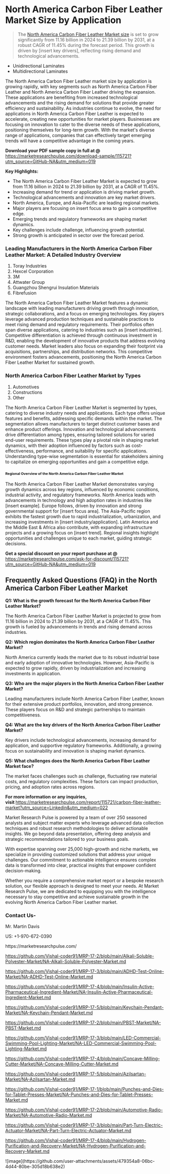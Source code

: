 <h1>North America Carbon Fiber Leather Market&nbsp;Size by Application</h1><blockquote><p>The <a href="https://marketresearchpulse.com/download-sample/115721?utm_source=GitHub-NA&amp;utm_medium=019">North America Carbon Fiber Leather Market size</a> is set to grow significantly from 11.16 billion in 2024 to 21.39 billion by 2031, at a robust CAGR of 11.45% during the forecast period. This growth is driven by [insert key drivers], reflecting rising demand and technological advancements.</p></blockquote><ul><li>Unidirectional Laminates<li> Multidirectional Laminates</li></ul><p>The North America Carbon Fiber Leather market size by application is growing rapidly, with key segments such as North America Carbon Fiber Leather and North America Carbon Fiber Leather driving the expansion. These applications are benefiting from increased technological advancements and the rising demand for solutions that provide greater efficiency and sustainability. As industries continue to evolve, the need for applications in North America Carbon Fiber Leather is expected to accelerate, creating new opportunities for market players. Businesses are focusing on innovation to cater to the diverse needs of these applications, positioning themselves for long-term growth. With the market's diverse range of applications, companies that can effectively target emerging trends will have a competitive advantage in the coming years.</p><p><strong>Download your PDF sample copy in full at @ </strong><a href="https://marketresearchpulse.com/download-sample/115721?utm_source=GitHub-NA&amp;utm_medium=019">https://marketresearchpulse.com/download-sample/115721?utm_source=GitHub-NA&amp;utm_medium=019</a></p><p><strong>Key Highlights: </strong></p><ul><li>The North America Carbon Fiber Leather Market is expected to grow from 11.16 billion in 2024 to 21.39 billion by 2031, at a CAGR of 11.45%.</li><li>Increasing demand for trend or application is driving market growth.</li><li>Technological advancements and innovation are key market drivers.</li><li>North America, Europe, and Asia-Pacific are leading regional markets.</li><li>Major players are focusing on insert focus area to gain a competitive edge.</li><li>Emerging trends and regulatory frameworks are shaping market dynamics.</li><li>Key challenges include challenge, influencing growth potential.</li><li>Strong growth is anticipated in sector over the forecast period.</li></ul><h3>Leading Manufacturers in the North America Carbon Fiber Leather Market: A Detailed Industry Overview</h3><ol><li>Toray Industries</li><li>Hexcel Corporation</li><li>3M</li><li>Attwater Group</li><li>Guangzhou Shengrui Insulation Materials</li><li>Fibrefusion</li></ol><div class="flex max-w-full flex-col flex-grow"><div class="min-h-8 text-message flex w-full flex-col items-end gap-2 whitespace-normal break-words [.text-message+&amp;]:mt-5" dir="auto" data-message-author-role="assistant" data-message-id="fd8432e4-4910-450d-b182-61b7bfb0a01f" data-message-model-slug="gpt-4o"><div class="flex w-full flex-col gap-1 empty:hidden first:pt-[3px]"><div class="markdown prose w-full break-words dark:prose-invert light"><p>The North America Carbon Fiber Leather Market features a dynamic landscape with leading manufacturers driving growth through innovation, strategic collaborations, and a focus on emerging technologies. Key players leverage advanced production techniques and sustainable practices to meet rising demand and regulatory requirements. Their portfolios often span diverse applications, catering to industries such as [insert industries]. Competitive differentiation is achieved through continuous investment in R&amp;D, enabling the development of innovative products that address evolving customer needs. Market leaders also focus on expanding their footprint via acquisitions, partnerships, and distribution networks. This competitive environment fosters advancements, positioning the North America Carbon Fiber Leather Market for sustained growth.</p></div></div></div></div><h3>North America Carbon Fiber Leather Market by Types</h3><ol><li>Automotives<li> Constructions<li> Other</li></ol><div class="flex max-w-full flex-col flex-grow"><div class="min-h-8 text-message flex w-full flex-col items-end gap-2 whitespace-normal break-words [.text-message+&amp;]:mt-5" dir="auto" data-message-author-role="assistant" data-message-id="084470be-0bb7-4664-bddf-5156b4f41249" data-message-model-slug="gpt-4o-mini"><div class="flex w-full flex-col gap-1 empty:hidden first:pt-[3px]"><div class="markdown prose w-full break-words dark:prose-invert light"><p>The North America Carbon Fiber Leather Market is segmented by types, catering to diverse industry needs and applications. Each type offers unique features and benefits, addressing specific demands within the market. The segmentation allows manufacturers to target distinct customer bases and enhance product offerings. Innovation and technological advancements drive differentiation among types, ensuring tailored solutions for varied end-user requirements. These types play a pivotal role in shaping market dynamics, with their adoption influenced by factors such as cost-effectiveness, performance, and suitability for specific applications. Understanding type-wise segmentation is essential for stakeholders aiming to capitalize on emerging opportunities and gain a competitive edge.</p></div></div></div></div><h3><span style="font-size: 11px;">Regional Overview of the North America Carbon Fiber Leather Market</span></h3><div class="flex max-w-full flex-col flex-grow"><div class="min-h-8 text-message flex w-full flex-col items-end gap-2 whitespace-normal break-words [.text-message+&amp;]:mt-5" dir="auto" data-message-author-role="assistant" data-message-id="e9038762-ce64-4e30-91c9-9bd413514231" data-message-model-slug="gpt-4o-mini"><div class="flex w-full flex-col gap-1 empty:hidden first:pt-[3px]"><div class="markdown prose w-full break-words dark:prose-invert light"><p>The North America Carbon Fiber Leather Market demonstrates varying growth dynamics across key regions, influenced by economic conditions, industrial activity, and regulatory frameworks. North America leads with advancements in technology and high adoption rates in industries like [insert example]. Europe follows, driven by innovation and strong governmental support for [insert focus area]. The Asia-Pacific region exhibits the fastest growth due to rapid industrialization, urbanization, and increasing investments in [insert industry/application]. Latin America and the Middle East &amp; Africa also contribute, with expanding infrastructure projects and a growing focus on [insert trend]. Regional insights highlight opportunities and challenges unique to each market, guiding strategic decisions.</p></div></div></div></div><p><strong>Get a special discount on your report purchase at @ </strong><a href="https://marketresearchpulse.com/ask-for-discount/115721?utm_source=GitHub-NA&amp;utm_medium=019">https://marketresearchpulse.com/ask-for-discount/115721?utm_source=GitHub-NA&amp;utm_medium=019</a></p><h2>Frequently Asked Questions (FAQ) in the North America Carbon Fiber Leather Market</h2><p><strong>Q1: What is the growth forecast for the North America Carbon Fiber Leather Market?</strong></p><p>The North America Carbon Fiber Leather Market is projected to grow from 11.16 billion in 2024 to 21.39 billion by 2031, at a CAGR of 11.45%. This growth is fueled by advancements in trends and rising demand across industries.</p><p><strong>Q2: Which region dominates the North America Carbon Fiber Leather Market?</strong></p><p>North America currently leads the market due to its robust industrial base and early adoption of innovative technologies. However, Asia-Pacific is expected to grow rapidly, driven by industrialization and increasing investments in application.</p><p><strong>Q3: Who are the major players in the North America Carbon Fiber Leather Market?</strong></p><p>Leading manufacturers include North America Carbon Fiber Leather, known for their extensive product portfolios, innovation, and strong presence. These players focus on R&amp;D and strategic partnerships to maintain competitiveness.</p><p><strong>Q4: What are the key drivers of the North America Carbon Fiber Leather Market?</strong></p><p>Key drivers include technological advancements, increasing demand for application, and supportive regulatory frameworks. Additionally, a growing focus on sustainability and innovation is shaping market dynamics.</p><p><strong>Q5: What challenges does the North America Carbon Fiber Leather Market face?</strong></p><p>The market faces challenges such as challenge, fluctuating raw material costs, and regulatory complexities. These factors can impact production, pricing, and adoption rates across regions.</p><p><strong>For more information or any inquiries, visit&nbsp;</strong><a href="https://marketresearchpulse.com/report/115721/carbon-fiber-leather-market?utm_source=Linkedin&utm_medium=022">https://marketresearchpulse.com/report/115721/carbon-fiber-leather-market?utm_source=Linkedin&utm_medium=022</a></p><p>Market Research Pulse is powered by a team of over 250 seasoned analysts and subject matter experts who leverage advanced data collection techniques and robust research methodologies to deliver actionable insights. We go beyond data presentation, offering deep analysis and strategic recommendations tailored to your business goals.</p><p>With expertise spanning over 25,000 high-growth and niche markets, we specialize in providing customized solutions that address your unique challenges. Our commitment to actionable intelligence ensures complex data is transformed into clear, practical insights that empower confident decision-making.</p><p>Whether you require a comprehensive market report or a bespoke research solution, our flexible approach is designed to meet your needs. At Market Research Pulse, we are dedicated to equipping you with the intelligence necessary to stay competitive and achieve sustainable growth in the evolving North America Carbon Fiber Leather market.</p><h3><strong>Contact Us-</strong></h3><p>Mr. Martin Davis</p><p>US: +1-970-672-0390</p><p>https://marketresearchpulse.com/</p><p><a href="https://github.com/Vishal-coder91/MRP-17-2/blob/main/Alkali-Soluble-Polyester-Market/NA-Alkali-Soluble-Polyester-Market.md">https://github.com/Vishal-coder91/MRP-17-2/blob/main/Alkali-Soluble-Polyester-Market/NA-Alkali-Soluble-Polyester-Market.md</a></p><p><a href="https://github.com/Vishal-coder91/MRP-17-3/blob/main/ADHD-Test-Online-Market/NA-ADHD-Test-Online-Market.md">https://github.com/Vishal-coder91/MRP-17-3/blob/main/ADHD-Test-Online-Market/NA-ADHD-Test-Online-Market.md</a></p><p><a href="https://github.com/Vishal-coder91/MRP-17-4/blob/main/Insulin-Active-Pharmaceutical-Ingredient-Market/NA-Insulin-Active-Pharmaceutical-Ingredient-Market.md">https://github.com/Vishal-coder91/MRP-17-4/blob/main/Insulin-Active-Pharmaceutical-Ingredient-Market/NA-Insulin-Active-Pharmaceutical-Ingredient-Market.md</a></p><p><a href="https://github.com/Vishal-coder91/MRP-17-5/blob/main/Keychain-Pendant-Market/NA-Keychain-Pendant-Market.md">https://github.com/Vishal-coder91/MRP-17-5/blob/main/Keychain-Pendant-Market/NA-Keychain-Pendant-Market.md</a></p><p><a href="https://github.com/Vishal-coder91/MRP-17-2/blob/main/PBST-Market/NA-PBST-Market.md">https://github.com/Vishal-coder91/MRP-17-2/blob/main/PBST-Market/NA-PBST-Market.md</a></p><p><a href="https://github.com/Vishal-coder91/MRP-17-3/blob/main/LED-Commercial-Swimming-Pool-Lighting-Market/NA-LED-Commercial-Swimming-Pool-Lighting-Market.md">https://github.com/Vishal-coder91/MRP-17-3/blob/main/LED-Commercial-Swimming-Pool-Lighting-Market/NA-LED-Commercial-Swimming-Pool-Lighting-Market.md</a></p><p><a href="https://github.com/Vishal-coder91/MRP-17-4/blob/main/Concave-Milling-Cutter-Market/NA-Concave-Milling-Cutter-Market.md">https://github.com/Vishal-coder91/MRP-17-4/blob/main/Concave-Milling-Cutter-Market/NA-Concave-Milling-Cutter-Market.md</a></p><p><a href="https://github.com/Vishal-coder91/MRP-17-5/blob/main/Azilsartan-Market/NA-Azilsartan-Market.md">https://github.com/Vishal-coder91/MRP-17-5/blob/main/Azilsartan-Market/NA-Azilsartan-Market.md</a></p><p><a href="https://github.com/Vishal-coder91/MRP-17-1/blob/main/Punches-and-Dies-for-Tablet-Presses-Market/NA-Punches-and-Dies-for-Tablet-Presses-Market.md">https://github.com/Vishal-coder91/MRP-17-1/blob/main/Punches-and-Dies-for-Tablet-Presses-Market/NA-Punches-and-Dies-for-Tablet-Presses-Market.md</a></p><p><a href="https://github.com/Vishal-coder91/MRP-17-2/blob/main/Automotive-Radio-Market/NA-Automotive-Radio-Market.md">https://github.com/Vishal-coder91/MRP-17-2/blob/main/Automotive-Radio-Market/NA-Automotive-Radio-Market.md</a></p><p><a href="https://github.com/Vishal-coder91/MRP-17-3/blob/main/Part-Turn-Electric-Actuator-Market/NA-Part-Turn-Electric-Actuator-Market.md">https://github.com/Vishal-coder91/MRP-17-3/blob/main/Part-Turn-Electric-Actuator-Market/NA-Part-Turn-Electric-Actuator-Market.md</a></p><p><a href="https://github.com/Vishal-coder91/MRP-17-4/blob/main/Hydrogen-Purification-and-Recovery-Market/NA-Hydrogen-Purification-and-Recovery-Market.md">https://github.com/Vishal-coder91/MRP-17-4/blob/main/Hydrogen-Purification-and-Recovery-Market/NA-Hydrogen-Purification-and-Recovery-Market.md</a></p>
![image](https://github.com/user-attachments/assets/479354a8-06bc-4d44-80be-305d18b638e2)
